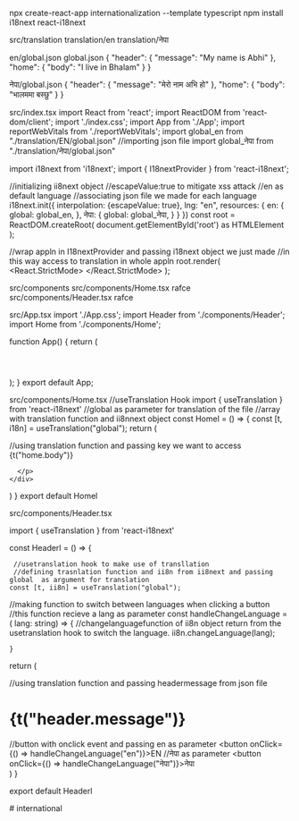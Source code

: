 npx create-react-app  internationalization --template typescript
npm install i18next react-i18next 


src/translation
  translation/en
  translation/नेपा

  en/global.json
  global.json
  {
    "header": {
        "message": "My name is Abhi"
    },
    "home": {
        "body":  "I live in Bhalam"
    }
}


  नेपा/global.json
{
    "header": {
        "message": "मेरो नाम अभि हो"
    },
    "home": {
        "body":  "भालममा बस्छु"
    }
}


src/index.tsx
import React from 'react';
import ReactDOM from 'react-dom/client';
import './index.css';
import App from './App';
import reportWebVitals from './reportWebVitals';
import global_en from "./translation/EN/global.json"
//importing json file
import global_नेपा from "./translation/नेपा/global.json"


import i18next from 'i18next';
import { I18nextProvider } from 'react-i18next';

//initializing ii8next object
//escapeValue:true to mitigate xss attack
//en as default language
//associating json file we made for each language
i18next.init({
  interpolation: {escapeValue: true},
  lng: "en",
  resources: {
      en: {
        global: global_en,
      },
      नेपा: {
        global: global_नेपा,
      }
  }
})
const root = ReactDOM.createRoot(
  document.getElementById('root') as HTMLElement
);

//wrap appln in I18nextProvider <App/> and passing i18next object we just made 
//in this way access to translation in whole appln
root.render(
  <React.StrictMode>
    <I18nextProvider i18n={i18next}>
    <App />
    </I18nextProvider>
  </React.StrictMode>
);


src/components
src/components/Home.tsx
rafce
src/components/Header.tsx
rafce

src/App.tsx
import './App.css';
import Header from './components/Header';
import Home from './components/Home';

function App() {
  return (
    <div className="App">
     <Header/>
     <Home/>
    </div>
  );
}
export default App;


src/components/Home.tsx
//useTranslation Hook
import { useTranslation } from 'react-i18next'
//global as parameter for translation of the file
//array with translation function and ii8nnext object
const Homel = () => {
  const [t, i18n] = useTranslation("global");
  return (
    <div>
      <p>
      //using translation function and passing key we want to access
     {t("home.body")}
    
      </p>
    </div>
  )
}
export default Homel


src/components/Header.tsx

import { useTranslation } from 'react-i18next'

const Headerl = () => {
     
     //usetranslation hook to make use of transllation
     //defining trasnlation function and ii8n from ii8next and passing global  as argument for translation
    const [t, ii8n] = useTranslation("global");

  //making function to switch between languages when clicking a button
  //this function recieve a lang as parameter
    const handleChangeLanguage = ( lang: string) => {
        //changelanguagefunction of ii8n object return from the usetranslation hook to switch the language.
        ii8n.changeLanguage(lang);

    }

  return (
    <div> 
    //using translation function and passing headermessage from json file
        <h1> {t("header.message")}</h1>
           //button with onclick event and passing  en as parameter
          <button onClick={() => handleChangeLanguage("en")}>EN</button>
          //नेपा as parameter
        <button onClick={() => handleChangeLanguage("नेपा")}>नेपा</button>
    </div>
  )
}

export default Headerl







#   i n t e r n a t i o n a l  
 